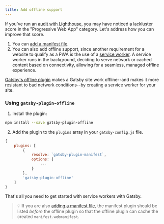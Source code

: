 ```yaml
---
title: Add offline support
---
```


If you've run an [audit with Lighthouse](/audit-with-lighthouse/), you may have noticed a lackluster score in the "Progressive Web App" category. Let's address how you can improve that score.

1.  You can [add a manifest file](/add-a-manifest-file/).
2.  You can also add offline support, since another requirement for a website to qualify as a PWA is the use of a [service worker](https://developer.mozilla.org/en-US/docs/Web/API/Service_Worker_API). A service worker runs in the background, deciding to serve network or cached content based on connectivity, allowing for a seamless, managed offline experience.

[Gatsby's offline plugin](/packages/gatsby-plugin-offline/) makes a Gatsby site work offline--and makes it more resistant to bad network conditions--by creating a service worker for your site.

### Using `gatsby-plugin-offline`

1.  Install the plugin:

```bash
npm install --save gatsby-plugin-offline
```

2.  Add the plugin to the `plugins` array in your `gatsby-config.js` file.

```javascript:title=gatsby-config.js
{
    plugins: [
        {
            resolve: `gatsby-plugin-manifest`,
            options: {
                ...
            }
        },
        'gatsby-plugin-offline'
    ]
}
```

That's all you need to get started with service workers with Gatsby.

> 💡 If you are also [adding a manifest file](add-a-manifest-file), the manifest plugin should be listed _before_ the offline plugin so that the offline plugin can cache the created `manifest.webmanifest`.
